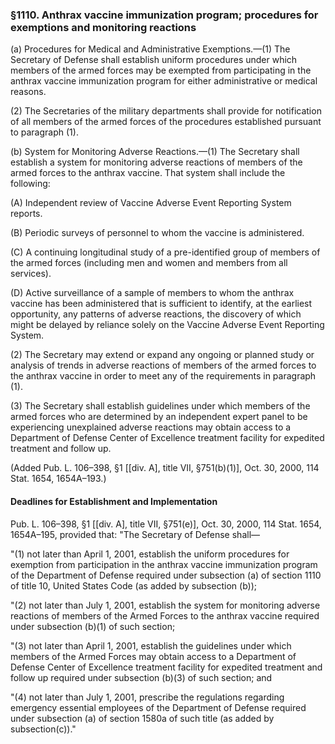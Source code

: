 ### §1110. Anthrax vaccine immunization program; procedures for exemptions and monitoring reactions ###

(a) Procedures for Medical and Administrative Exemptions.—(1) The Secretary of Defense shall establish uniform procedures under which members of the armed forces may be exempted from participating in the anthrax vaccine immunization program for either administrative or medical reasons.

(2) The Secretaries of the military departments shall provide for notification of all members of the armed forces of the procedures established pursuant to paragraph (1).

(b) System for Monitoring Adverse Reactions.—(1) The Secretary shall establish a system for monitoring adverse reactions of members of the armed forces to the anthrax vaccine. That system shall include the following:

(A) Independent review of Vaccine Adverse Event Reporting System reports.

(B) Periodic surveys of personnel to whom the vaccine is administered.

(C) A continuing longitudinal study of a pre-identified group of members of the armed forces (including men and women and members from all services).

(D) Active surveillance of a sample of members to whom the anthrax vaccine has been administered that is sufficient to identify, at the earliest opportunity, any patterns of adverse reactions, the discovery of which might be delayed by reliance solely on the Vaccine Adverse Event Reporting System.

(2) The Secretary may extend or expand any ongoing or planned study or analysis of trends in adverse reactions of members of the armed forces to the anthrax vaccine in order to meet any of the requirements in paragraph (1).

(3) The Secretary shall establish guidelines under which members of the armed forces who are determined by an independent expert panel to be experiencing unexplained adverse reactions may obtain access to a Department of Defense Center of Excellence treatment facility for expedited treatment and follow up.

(Added Pub. L. 106–398, §1 [[div. A], title VII, §751(b)(1)], Oct. 30, 2000, 114 Stat. 1654, 1654A–193.)

#### Deadlines for Establishment and Implementation ####

Pub. L. 106–398, §1 [[div. A], title VII, §751(e)], Oct. 30, 2000, 114 Stat. 1654, 1654A–195, provided that: "The Secretary of Defense shall—

"(1) not later than April 1, 2001, establish the uniform procedures for exemption from participation in the anthrax vaccine immunization program of the Department of Defense required under subsection (a) of section 1110 of title 10, United States Code (as added by subsection (b));

"(2) not later than July 1, 2001, establish the system for monitoring adverse reactions of members of the Armed Forces to the anthrax vaccine required under subsection (b)(1) of such section;

"(3) not later than April 1, 2001, establish the guidelines under which members of the Armed Forces may obtain access to a Department of Defense Center of Excellence treatment facility for expedited treatment and follow up required under subsection (b)(3) of such section; and

"(4) not later than July 1, 2001, prescribe the regulations regarding emergency essential employees of the Department of Defense required under subsection (a) of section 1580a of such title (as added by subsection(c))."